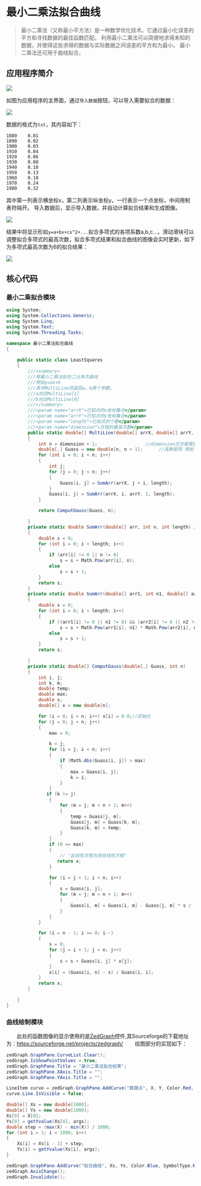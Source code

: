 # 最小二乘法拟合曲线

> 最小二乘法（又称最小平方法）是一种数学优化技术。它通过最小化误差的平方和寻找数据的最佳函数匹配。
利用最小二乘法可以简便地求得未知的数据，并使得这些求得的数据与实际数据之间误差的平方和为最小。
最小二乘法还可用于曲线拟合。  


## 应用程序简介  

<img src="http://om6xwwljy.bkt.clouddn.com/Least-squares/1.png" />

如图为应用程序的主界面，通过`导入数据`按钮，可以导入需要拟合的数据：  

<img src="http://om6xwwljy.bkt.clouddn.com/Least-squares/2.png" />  

数据的格式为`txt`，其内容如下：  

```
1880	0.01
1890	0.02
1900	0.03
1910	0.04
1920	0.06
1930	0.08
1940	0.10
1950	0.13
1960	0.18
1970	0.24
1980	0.32
```  

其中第一列表示横坐标x，第二列表示纵坐标y，一行表示一个点坐标，中间用制表符隔开。
导入数据后，显示导入数据，并自动计算拟合结果和生成图像。  

<img src="http://om6xwwljy.bkt.clouddn.com/Least-squares/3.png" />  

结果中将显示形如`y=a+bx+cx^2+...`拟合多项式的各项系数a,b,c...，滑动滑块可以调整拟合多项式的最高次数，拟合多项式结果和拟合曲线的图像会实时更新，如下为多项式最高次数为6的拟合结果：  

<img src="http://om6xwwljy.bkt.clouddn.com/Least-squares/4.png" />  

## 核心代码
### 最小二乘拟合模块

```csharp
using System;
using System.Collections.Generic;
using System.Linq;
using System.Text;
using System.Threading.Tasks;

namespace 最小二乘法拟合曲线
{
    
    public static class LeastSquares
    {
        ///<summary>
        ///用最小二乘法拟合二元多次曲线
        ///例如y=ax+b
        ///其中MultiLine将返回a，b两个参数。
        ///a对应MultiLine[1]
        ///b对应MultiLine[0]
        ///</summary>
        ///<param name="arrX">已知点的x坐标集合</param>
        ///<param name="arrY">已知点的y坐标集合</param>
        ///<param name="length">已知点的个数</param>
        ///<param name="dimension">方程的最高次数</param>
        public static double[] MultiLine(double[] arrX, double[] arrY, int length, int dimension)//二元多次线性方程拟合曲线
        {
            int n = dimension + 1;                  //dimension次方程需要求 dimension+1个 系数
            double[,] Guass = new double[n, n + 1];      //高斯矩阵 例如：y=a0+a1*x+a2*x*x
            for (int i = 0; i < n; i++)
            {
                int j;
                for (j = 0; j < n; j++)
                {
                    Guass[i, j] = SumArr(arrX, j + i, length);
                }
                Guass[i, j] = SumArr(arrX, i, arrY, 1, length);
            }

            return ComputGauss(Guass, n);

        }
        private static double SumArr(double[] arr, int n, int length) //求数组的元素的n次方的和
        {
            double s = 0;
            for (int i = 0; i < length; i++)
            {
                if (arr[i] != 0 || n != 0)
                    s = s + Math.Pow(arr[i], n);
                else
                    s = s + 1;
            }
            return s;
        }
        private static double SumArr(double[] arr1, int n1, double[] arr2, int n2, int length)
        {
            double s = 0;
            for (int i = 0; i < length; i++)
            {
                if ((arr1[i] != 0 || n1 != 0) && (arr2[i] != 0 || n2 != 0))
                    s = s + Math.Pow(arr1[i], n1) * Math.Pow(arr2[i], n2);
                else
                    s = s + 1;
            }
            return s;

        }
        private static double[] ComputGauss(double[,] Guass, int n)
        {
            int i, j;
            int k, m;
            double temp;
            double max;
            double s;
            double[] x = new double[n];

            for (i = 0; i < n; i++) x[i] = 0.0;//初始化
            for (j = 0; j < n; j++)
            {
                max = 0;

                k = j;
                for (i = j; i < n; i++)
                {
                    if (Math.Abs(Guass[i, j]) > max)
                    {
                        max = Guass[i, j];
                        k = i;
                    }
                }
               if (k != j)
                {
                    for (m = j; m < n + 1; m++)
                    {
                        temp = Guass[j, m];
                        Guass[j, m] = Guass[k, m];
                        Guass[k, m] = temp;
                    }
                }
                if (0 == max)
                {
                    // "此线性方程为奇异线性方程" 
                   return x;
                }

                for (i = j + 1; i < n; i++)
                {
                    s = Guass[i, j];
                    for (m = j; m < n + 1; m++)
                    {
                        Guass[i, m] = Guass[i, m] - Guass[j, m] * s / (Guass[j, j]);
                    }
                }
            }

            for (i = n - 1; i >= 0; i--)
            {
                s = 0;
                for (j = i + 1; j < n; j++)
                {
                    s = s + Guass[i, j] * x[j];
                }
                x[i] = (Guass[i, n] - s) / Guass[i, i];
            }
            return x;
        }

    }
}
```

### 曲线绘制模块
&emsp;&emsp;此处的函数图像的显示使用的是<a href="http://om6xwwljy.bkt.clouddn.com/integrals/ZedGraph.dll">ZedGraph</a>控件,其Sourceforge的下载地址为：https://sourceforge.net/projects/zedgraph/
&emsp;&emsp;绘图部分的实现如下：
```csharp
zedGraph.GraphPane.CurveList.Clear();
zedGraph.IsShowPointValues = true;
zedGraph.GraphPane.Title = "最小二乘法拟合结果";
zedGraph.GraphPane.XAxis.Title = "";
zedGraph.GraphPane.YAxis.Title = "";

LineItem curve = zedGraph.GraphPane.AddCurve("数据点", X, Y, Color.Red, SymbolType.Circle);
curve.Line.IsVisible = false;

double[] Xs = new double[1000];
double[] Ys = new double[1000];
Xs[0] = X[0];
Ys[0] = getYvalue(Xs[0], args);
double step = (max(X) - min(X)) / 1000;
for (int i = 1; i < 1000; i++)
{
    Xs[i] = Xs[i - 1] + step;
    Ys[i] = getYvalue(Xs[i], args);
}

zedGraph.GraphPane.AddCurve("拟合曲线", Xs, Ys, Color.Blue, SymbolType.None);
zedGraph.AxisChange();
zedGraph.Invalidate();
```
